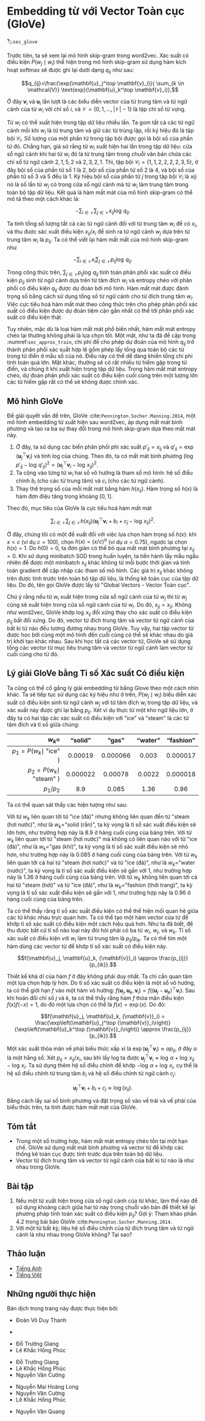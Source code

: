 <!-- ===================== Bắt đầu dịch Phần 1 ==================== -->
<!-- ========================================= REVISE PHẦN 1 - BẮT ĐẦU =================================== -->

<!--
# Word Embedding with Global Vectors (GloVe)
-->

# Embedding từ với Vector Toàn cục (GloVe)
:label:`sec_glove`


<!--
First, we should review the skip-gram model in word2vec.
The conditional probability $P(w_j\mid w_i)$ expressed in the skip-gram model using the softmax operation will be recorded as $q_{ij}$, that is:
-->

Trước tiên, ta sẽ xem lại mô hình skip-gram trong word2vec.
Xác suất có điều kiện $P(w_j\mid w_i)$ thể hiện trong mô hình skip-gram sử dụng hàm kích hoạt softmax sẽ  được ghi lại dưới dạng $q_{ij}$ như sau:


$$q_{ij}=\frac{\exp(\mathbf{u}_j^\top \mathbf{v}_i)}{ \sum_{k \in \mathcal{V}} \text{exp}(\mathbf{u}_k^\top \mathbf{v}_i)},$$


<!--
where $\mathbf{v}_i$ and $\mathbf{u}_i$ are the vector representations of word $w_i$ of index $i$ as the center word and context word respectively, 
and $\mathcal{V} = \{0, 1, \ldots, |\mathcal{V}|-1\}$ is the vocabulary index set.
-->

Ở đây $\mathbf{v}_i$ và $\mathbf{u}_i$ lần lượt là các biểu diễn vector của từ trung tâm và từ ngữ cảnh của từ $w_i$ với chỉ số $i$,
và $\mathcal{V} = \{0, 1, \ldots, |\mathcal{V}|-1\}$ là tập chỉ số từ vựng.


<!--
For word $w_i$, it may appear in the dataset for multiple times.
We collect all the context words every time when $w_i$ is a center word and keep duplicates, denoted as multiset $\mathcal{C}_i$.
The number of an element in a multiset is called the multiplicity of the element.
For instance, suppose that word $w_i$ appears twice in the dataset: 
the context windows when these two $w_i$ become center words in the text sequence contain context word indices $2, 1, 5, 2$ and $2, 3, 2, 1$.
Then, multiset $\mathcal{C}_i = \{1, 1, 2, 2, 2, 2, 3, 5\}$, where multiplicity of element 1 is 2, multiplicity of element 2 is 4, and multiplicities of elements 3 and 5 are both 1.
Denote multiplicity of element $j$ in multiset $\mathcal{C}_i$ as $x_{ij}$: it is the number of word $w_j$ in all the context windows for center word $w_i$ in the entire dataset.
As a result, the loss function of the skip-gram model can be expressed in a different way:
-->

Từ $w_i$ có thể xuất hiện trong tập dữ liệu nhiều lần.
Ta gom tất cả các từ ngữ cảnh mỗi khi $w_i$ là từ trung tâm và giữ các từ trùng lặp, rồi ký hiệu đó là tập bội $\mathcal{C}_i$.
Số lượng của một phần tử trong tập bội được gọi là bội số của phần tử đó. 
Chẳng hạn, giả sử rằng từ $w_i$ xuất hiện hai lần trong tập dữ liệu:
cửa sổ ngữ cảnh khi hai từ $w_i$ đó là từ trung tâm trong chuỗi văn bản chứa các chỉ số từ ngữ cảnh $2, 1, 5, 2$ và $2, 3, 2, 1$.
Thì, tập bội $\mathcal{C}_i = \{1, 1, 2, 2, 2, 2, 3, 5\}$, ở đây bội số của phần tử số 1 là 2, bội số của phần tử số 2 là 4, và bội số của phần tử số 3 và 5 đều là 1.
Ký hiệu bội số của phần tử $j$ trong tập bội $\mathcal{C}_i$ là $x{ij}$: nó là số lần từ $w_j$ có trong cửa sổ ngữ cảnh mà từ $w_i$ làm trung tâm trong toàn bộ tập dữ liệu.
Kết quả là hàm mất mát của mô hình skip-gram có thể mô tả theo một cách khác là:

$$-\sum_{i\in\mathcal{V}}\sum_{j\in\mathcal{V}} x_{ij} \log\,q_{ij}.$$


<!--
We add up the number of all the context words for the central target word $w_i$ to get $x_i$, 
and record the conditional probability $x_{ij}/x_i$ for generating context word $w_j$ based on central target word $w_i$ as $p_{ij}$.
We can rewrite the loss function of the skip-gram model as
-->

Ta tính tổng số lượng tất cả các từ ngữ cảnh đối với từ trung tâm $w_i$ để có $x_i$,
và thu được sác xuất điều kiện $x_{ij}/x_i$ để sinh ra từ ngữ cảnh $w_j$ dựa trên từ trung tâm $w_i$ là $p_{ij}$.
Ta có thể viết lại hàm mất mất của mô hình skip-gram như


$$-\sum_{i\in\mathcal{V}} x_i \sum_{j\in\mathcal{V}} p_{ij} \log\,q_{ij}.$$

<!-- ===================== Kết thúc dịch Phần 1 ===================== -->

<!-- ===================== Bắt đầu dịch Phần 2 ===================== -->

<!--
In the formula above, $\sum_{j\in\mathcal{V}} p_{ij} \log\,q_{ij}$ computes the conditional probability distribution $p_{ij}$ for context word 
generation based on the central target word $w_i$ and the cross-entropy of conditional probability distribution $q_{ij}$ predicted by the model.
The loss function is weighted using the sum of the number of context words with the central target word $w_i$.
If we minimize the loss function from the formula above, we will be able to allow the predicted conditional probability distribution 
to approach as close as possible to the true conditional probability distribution.
-->

Trong công thức trên, $\sum_{j\in\mathcal{V}} p_{ij} \log\,q_{ij}$ tính toán phân phối xác suất có điều kiện $p_{ij}$ sinh từ ngữ cảnh
dựa trên từ tâm đích $w_i$ và entropy chéo với phân phối có điều kiện $q_{ij}$ được dự đoán bởi mô hình.
Hàm mất mát được đánh trọng số bằng cách sử dụng tổng số từ ngữ cảnh cho từ đích trung tâm $w_i$.
Việc cực tiểu hoá hàm mất mát theo công thức trên cho phép phân phối xác suất có điều kiện được dự đoán
tiệm cận gần nhất có thể tới phân phối xác suất có điều kiện thật.


<!--
However, although the most common type of loss function, the cross-entropy loss function is sometimes not a good choice.
On the one hand, as we mentioned in :numref:`sec_approx_train` the cost of letting the model prediction $q_{ij}$ become
the legal probability distribution has the sum of all items in the entire dictionary in its denominator.
This can easily lead to excessive computational overhead.
On the other hand, there are often a lot of uncommon words in the dictionary, and they appear rarely in the dataset.
In the cross-entropy loss function, the final prediction of the conditional probability distribution on a large number of uncommon words is likely to be inaccurate.
-->

Tuy nhiên, mặc dù là loại hàm mất mát phổ biến nhất, hàm mất mát entropy chéo lại thường không phải là lựa chọn tốt.
Một mặt, như ta đã đề cập trong :numref:`sec_approx_train`, chi phí để cho phép dự đoán của mô hình $q_{ij}$ trở thành phân phối xác suất hợp lệ gồm phép lấy tổng qua toàn bộ các từ trong từ điển ở mẫu số của nó.
Điều này có thể dễ dàng khiến tổng chi phí tính toán quá lớn.
Mặt khác, thường sẽ có rất nhiều từ hiếm gặp trong từ điển, và chúng ít khi xuất hiện trong tập dữ liệu.
Trong hàm mất mát entropy chéo, dự đoán phân phối xác suất có điều kiện cuối cùng trên một lượng lớn các từ hiếm gặp rất có thể sẽ không được chính xác.


<!--
## The GloVe Model
-->

## Mô hình GloVe


<!--
To address this, GloVe :cite:`Pennington.Socher.Manning.2014`, a word embedding model that came after word2vec, adopts
square loss and makes three changes to the skip-gram model based on this loss.
-->

Để giải quyết vấn đề trên, GloVe :cite:`Pennington.Socher.Manning.2014`, một mô hình embedding từ xuất hiện sau word2vec, áp dụng mất mát bình phương và tạo ra ba sự thay đổi trong mô hình skip-gram dựa theo mất mát này.


<!--
1. Here, we use the non-probability distribution variables $p'_{ij}=x_{ij}$ and $q'_{ij}=\exp(\mathbf{u}_j^\top \mathbf{v}_i)$ and take their logs.
Therefore, we get the square loss $\left(\log\,p'_{ij} - \log\,q'_{ij}\right)^2 = \left(\mathbf{u}_j^\top \mathbf{v}_i - \log\,x_{ij}\right)^2$.
2. We add two scalar model parameters for each word $w_i$: the bias terms $b_i$ (for central target words) and $c_i$(for context words).
3. Replace the weight of each loss with the function $h(x_{ij})$. The weight function $h(x)$ is a monotone increasing function with the range $[0, 1]$.
-->

1. Ở đây, ta sử dụng các biến phân phối phi xác suất $p'_{ij}=x_{ij}$ và $q'_{ij}=\exp(\mathbf{u}_j^\top \mathbf{v}_i)$ và tính log của chúng.
Theo đó, ta có mất mát bình phương $\left(\log\,p'_{ij} - \log\,q'_{ij}\right)^2 = \left(\mathbf{u}_j^\top \mathbf{v}_i - \log\,x_{ij}\right)^2$.
2. Ta cộng vào từng từ $w_i$ hai số vô hướng là tham số mô hình: hệ số điều chỉnh $b_i$ (cho các từ trung tâm) và $c_i$ (cho các từ ngữ cảnh).
3. Thay thế trọng số của mỗi mất mát bằng hàm $h(x_{ij})$. Hàm trọng số $h(x)$ là hàm đơn điệu tăng trong khoảng $[0, 1]$.


<!--
Therefore, the goal of GloVe is to minimize the loss function.
-->

Theo đó, mục tiêu của GloVe là cực tiểu hoá hàm mất mát


$$\sum_{i\in\mathcal{V}} \sum_{j\in\mathcal{V}} h(x_{ij}) \left(\mathbf{u}_j^\top \mathbf{v}_i + b_i + c_j - \log\,x_{ij}\right)^2.$$

<!-- ===================== Kết thúc dịch Phần 2 ===================== -->

<!-- ===================== Bắt đầu dịch Phần 3 ===================== -->

<!--
Here, we have a suggestion for the choice of weight function $h(x)$: when $x < c$ (e.g $c = 100$), make $h(x) = (x/c) ^\alpha$ (e.g $\alpha = 0.75$), otherwise make $h(x) = 1$.
Because $h(0)=0$, the squared loss term for $x_{ij}=0$ can be simply ignored.
When we use minibatch SGD for training, we conduct random sampling to get a non-zero minibatch $x_{ij}$ from each timestep and compute the gradient to update the model parameters.
These non-zero $x_{ij}$ are computed in advance based on the entire dataset and they contain global statistics for the dataset.
Therefore, the name GloVe is taken from "Global Vectors".
-->

Ở đây, chúng tôi có một đề xuất đối với việc lựa chọn hàm trọng số $h(x)$: khi $x < c$ (ví dụ $c = 100$), chọn $h(x) = (x/c) ^\alpha$ (ví dụ $\alpha = 0.75$), ngược lại chọn $h(x) = 1$.
Do $h(0)=0$, ta đơn giản có thể bỏ qua mất mát bình phương tại $x_{ij}=0$.
Khi sử dụng minibatch SGD trong huấn luyện, ta tiến hành lấy mẫu ngẫu nhiên để được một minibatch $x_{ij}$ khác không từ mỗi bước thời gian và tính toán gradient để cập nhập các tham số mô hình.
Các giá trị $x_{ij}$ khác không trên được tính trước trên toàn bộ tập dữ liệu, là thống kê toàn cục của tập dữ liệu.
Do đó, tên gọi GloVe được lấy từ "Global Vectors - Vector Toàn cục".


<!--
Notice that if word $w_i$ appears in the context window of word $w_j$, then word $w_j$ will also appear in the context window of word $w_i$. Therefore, $x_{ij}=x_{ji}$.
Unlike word2vec, GloVe fits the symmetric $\log\, x_{ij}$ in lieu of the asymmetric conditional probability $p_{ij}$.
Therefore, the central target word vector and context word vector of any word are equivalent in GloVe.
However, the two sets of word vectors that are learned by the same word may be different in the end due to different initialization values.
After learning all the word vectors, GloVe will use the sum of the central target word vector and the context word vector as the final word vector for the word.
-->

Chú ý rằng nếu từ $w_i$ xuất hiện trong cửa sổ ngữ cảnh của từ $w_j$ thì từ $w_j$ cũng sẽ xuất hiện trong cửa sổ ngữ cảnh của từ $w_i$. Do đó, $x_{ij}=x_{ji}$.
Không như word2vec, GloVe khớp $\log\, x_{ij}$ đối xứng thay cho xác suất có điều kiện $p_{ij}$ bất đối xứng.
Do đó, vector từ đích trung tâm và vector từ ngữ cảnh của bất kì từ nào đều tương đương nhau trong GloVe.
Tuy vậy, hai tập vector từ được học bởi cùng một mô hình đến cuối cùng có thể sẽ khác nhau do giá trị khởi tạo khác nhau.
Sau khi học tất cả các vector từ, GloVe sẽ sử dụng tổng các vector từ mục tiêu trung tâm và vector từ ngữ cảnh làm vector từ cuối cùng cho từ đó.

<!-- ========================================= REVISE PHẦN 1 - KẾT THÚC ===================================-->

<!-- ========================================= REVISE PHẦN 2 - BẮT ĐẦU ===================================-->

<!--
## Understanding GloVe from Conditional Probability Ratios
-->

## Lý giải GloVe bằng Tỉ số Xác suất Có điều kiện


<!--
We can also try to understand GloVe word embedding from another perspective.
We will continue the use of symbols from earlier in this section, $P(w_j \mid w_i)$ represents 
the conditional probability of generating context word $w_j$ with central target word $w_i$ in the dataset, and it will be recorded as $p_{ij}$.
From a real example from a large corpus, here we have the following two sets of conditional probabilities with "ice" and "steam" as the central target words and the ratio between them:
-->

Ta cũng có thể cố gắng lý giải embedding từ bằng Glove theo một cách nhìn khác.
Ta sẽ tiếp tục sử dụng các ký hiệu như ở trên, $P(w_j \mid w_i)$ biểu diễn
xác suất có điều kiện sinh từ ngữ cảnh $w_j$ với từ tâm đích $w_i$ trong tập dữ liệu, và xác suất này được ghi lại bằng $p_{ij}$.
Xét ví dụ thực từ một kho ngữ liệu lớn, ở đây ta có hai tập các xác suất có điều kiện với "ice" và "steam" là các từ tâm đích và tỉ số giữa chúng:


|$w_k$=                      | “solid”  | “gas”    | “water” | “fashion” |
|---------------------------:|:--------:|:--------:|:-------:|:---------:|
|$p_1=P(w_k\mid$ "ice" $)$   | 0.00019  | 0.000066 | 0.003   | 0.000017  |
|$p_2=P(w_k\mid$ "steam" $)$ | 0.000022 | 0.00078  | 0.0022  | 0.000018  |
|$p_1/p_2$                   | 8.9      | 0.085    | 1.36    | 0.96      |


<!--
We will be able to observe phenomena such as:
-->

Ta có thể quan sát thấy các hiện tượng như sau:

<!-- ===================== Kết thúc dịch Phần 3 ===================== -->

<!-- ===================== Bắt đầu dịch Phần 4 ===================== -->

<!--
* For a word $w_k$ that is related to "ice" but not to "steam", such as $w_k=$"solid", 
we would expect a larger conditional probability ratio, like the value 8.9 in the last row of the table above.
* For a word $w_k$ that is related to "steam" but not to "ice", such as $w_k=$"gas", 
we would expect a smaller conditional probability ratio, like the value 0.085 in the last row of the table above.
* For a word $w_k$ that is related to both "ice" and "steam", such as $w_k=$"water", 
we would expect a conditional probability ratio close to 1, like the value 1.36 in the last row of the table above.
* For a word $w_k$ that is related to neither "ice" or "steam", such as $w_k=$"fashion", 
we would expect a conditional probability ratio close to 1, like the value 0.96 in the last row of the table above.
-->

Với từ $w_k$ liên quan tới từ "ice (đá)" nhưng không liên quan đến từ "steam (hơi nước)", như là $w_k=$"solid (rắn)", ta kỳ vọng là tỉ số sác xuất điều kiện sẽ lớn hơn, như trường hợp này là 8.9 ở hàng cuối cùng của bảng trên.
Với từ $w_k$ liên quan tới từ "steam (hơi nước)" mà không có liên quan nào với từ "ice (đá)", như là $w_k=$"gas (khí)", ta kỳ vọng là tỉ số sác xuất điều kiện sẽ nhỏ hơn, như trường hợp này là 0.085 ở hàng cuối cùng của bảng trên.
Với từ $w_k$ liên quan tới cả hai từ "steam (hơi nước)" và từ "ice (đá)", như là $w_k=$"water (nước)", ta kỳ vọng là tỉ số sác xuất điều kiện sẽ gần với 1, như trường hợp này là 1.36 ở hàng cuối cùng của bảng trên.
Với từ $w_k$ không liên quan tới cả hai từ "steam (hơi)" và từ "ice (đá)", như là $w_k=$"fashion (thời trang)", ta kỳ vọng là tỉ số sác xuất điều kiện sẽ gần với 1, như trường hợp này là 0.96 ở hàng cuối cùng của bảng trên.


<!--
We can see that the conditional probability ratio can represent the relationship between different words more intuitively.
We can construct a word vector function to fit the conditional probability ratio more effectively.
As we know, to obtain any ratio of this type requires three words $w_i$, $w_j$, and $w_k$.
The conditional probability ratio with $w_i$ as the central target word is ${p_{ij}}/{p_{ik}}$.
We can find a function that uses word vectors to fit this conditional probability ratio.
-->

Ta có thể thấy rằng tỉ số xác suất điều kiện có thể thể hiện mối quan hệ giữa các từ khác nhau trực quan hơn.
Ta có thể tạo một hàm vector của từ để khớp tỉ số xác suất có điều kiện một cách hiệu quả hơn.
Như ta đã biết, để thu được bất cứ tỉ số nào loại này đòi hỏi phải có ba từ $w_i$, $w_j$, và $w_k$.
Tỉ số xác suất có điều kiện với $w_i$ làm từ trung tâm là ${p_{ij}}/{p_{ik}}$.
Ta có thể tìm một hàm dùng các vector từ để khớp tỉ số xác suất có điều kiện này.


$$f(\mathbf{u}_j, \mathbf{u}_k, {\mathbf{v}}_i) \approx \frac{p_{ij}}{p_{ik}}.$$


<!--
The possible design of function $f$ here will not be unique.
We only need to consider a more reasonable possibility.
Notice that the conditional probability ratio is a scalar, we can limit $f$ to be a scalar function: 
$f(\mathbf{u}_j, \mathbf{u}_k, {\mathbf{v}}_i) = f\left((\mathbf{u}_j - \mathbf{u}_k)^\top {\mathbf{v}}_i\right)$.
After exchanging index $j$ with $k$, we will be able to see that function $f$ satisfies the condition $f(x)f(-x)=1$, so one possibility could be $f(x)=\exp(x)$. Thus:
-->

Thiết kế khả dĩ của hàm $f$ ở đây không phải duy nhất.
Ta chỉ cần quan tâm một lựa chọn hợp lý hơn.
Do tỉ số xác suất có điều kiện là một số vô hướng, ta có thể giới hạn $f$ vào một hàm vô hướng:
$f(\mathbf{u}_j, \mathbf{u}_k, {\mathbf{v}}_i) = f\left((\mathbf{u}_j - \mathbf{u}_k)^\top {\mathbf{v}}_i\right)$.
Sau khi hoán đổi chỉ số $j$ và $k$, ta có thể thấy rằng hàm $f$ thỏa mãn điều kiện $f(x)f(-x)=1$, do đó một lựa chọn có thể là $f(x)=\exp(x)$. Do đó:


$$f(\mathbf{u}_j, \mathbf{u}_k, {\mathbf{v}}_i) = \frac{\exp\left(\mathbf{u}_j^\top {\mathbf{v}}_i\right)}{\exp\left(\mathbf{u}_k^\top {\mathbf{v}}_i\right)} \approx \frac{p_{ij}}{p_{ik}}.$$


<!--
One possibility that satisfies the right side of the approximation sign is $\exp\left(\mathbf{u}_j^\top {\mathbf{v}}_i\right) \approx \alpha p_{ij}$, where $\alpha$ is a constant.
Considering that $p_{ij}=x_{ij}/x_i$, after taking the logarithm we get $\mathbf{u}_j^\top {\mathbf{v}}_i \approx \log\,\alpha + \log\,x_{ij} - \log\,x_i$.
We use additional bias terms to fit $- \log\, \alpha + \log\, x_i$, such as the central target word bias term $b_i$ and context word bias term $c_j$:
-->

Một xác suất thỏa mãn vế phải biểu thức xấp xỉ là $\exp\left(\mathbf{u}_j^\top {\mathbf{v}}_i\right) \approx \alpha p_{ij}$, ở đây $\alpha$ là một hằng số.
Xét $p_{ij}=x_{ij}/x_i$, sau khi lấy log ta được $\mathbf{u}_j^\top {\mathbf{v}}_i \approx \log\,\alpha + \log\,x_{ij} - \log\,x_i$.
Ta sử dụng thêm hệ số điều chỉnh để khớp $- \log\, \alpha + \log\, x_i$, cụ thể là hệ số điều chỉnh từ trung tâm $b_i$ và hệ số điều chỉnh từ ngữ cảnh $c_j$:


$$\mathbf{u}_j^\top \mathbf{v}_i + b_i + c_j \approx \log(x_{ij}).$$


<!--
By taking the square error and weighting the left and right sides of the formula above, we can get the loss function of GloVe.
-->

Bằng cách lấy sai số bình phương và đặt trọng số vào vế trái và vế phải của biểu thức trên, ta tính được hàm mất mát của GloVe.

<!-- ===================== Kết thúc dịch Phần 4 ===================== -->

<!-- ===================== Bắt đầu dịch Phần 5 ===================== -->


## Tóm tắt

<!--
* In some cases, the cross-entropy loss function may have a disadvantage.
GloVe uses squared loss and the word vector to fit global statistics computed in advance based on the entire dataset.
* The central target word vector and context word vector of any word are equivalent in GloVe.
-->

* Trong một số trường hợp, hàm mất mát entropy chéo tồn tại một hạn chế.
GloVe sử dụng mất mát bình phương và vector từ để khớp các thống kê toàn cục được tính trước dựa trên toàn bộ dữ liệu.
* Vector từ đích trung tâm và vector từ ngữ cảnh của bất kì từ nào là như nhau trong GloVe.

## Bài tập

<!--
1. If a word appears in the context window of another word, 
how can we use the distance between them in the text sequence to redesign the method for computing the conditional probability $p_{ij}$?
Hint: See section 4.2 from the paper GloVe :cite:`Pennington.Socher.Manning.2014`.
2. For any word, will its central target word bias term and context word bias term be equivalent to each other in GloVe? Why?
-->

1. Nếu một từ xuất hiện trong cửa sổ ngữ cảnh của từ khác, 
làm thế nào để sử dụng khoảng cách giữa hai từ này trong chuỗi văn bản để thiết kế lại phương pháp tính toán xác suất có điều kiện $p_{ij}$?
Gợi ý: Tham khảo phần 4.2 trong bài báo GloVe :cite:`Pennington.Socher.Manning.2014`.
2. Với một từ bất kỳ, liệu hệ số điều chỉnh của từ đích trung tâm và từ ngữ cảnh là như nhau trong GloVe không? Tại sao?


<!-- ===================== Kết thúc dịch Phần 5 ===================== -->
<!-- ========================================= REVISE PHẦN 2 - KẾT THÚC ===================================-->


## Thảo luận
* [Tiếng Anh](https://discuss.d2l.ai/t/385)
* [Tiếng Việt](https://forum.machinelearningcoban.com/c/d2l)


## Những người thực hiện
Bản dịch trong trang này được thực hiện bởi:
<!--
Tác giả của mỗi Pull Request điền tên mình và tên những người review mà bạn thấy
hữu ích vào từng phần tương ứng. Mỗi dòng một tên, bắt đầu bằng dấu `*`.
Tên đầy đủ của các reviewer có thể được tìm thấy tại https://github.com/aivivn/d2l-vn/blob/master/docs/contributors_info.md
-->

* Đoàn Võ Duy Thanh
<!-- Phần 1 -->
* 

<!-- Phần 2 -->
* Đỗ Trường Giang
* Lê Khắc Hồng Phúc

<!-- Phần 3 -->
* Đỗ Trường Giang
* Lê Khắc Hồng Phúc
* Nguyễn Văn Cường

<!-- Phần 4 -->
* Nguyễn Mai Hoàng Long
* Nguyễn Văn Cường
* Lê Khắc Hồng Phúc
<!-- Phần 5 -->
* Nguyễn Văn Quang


